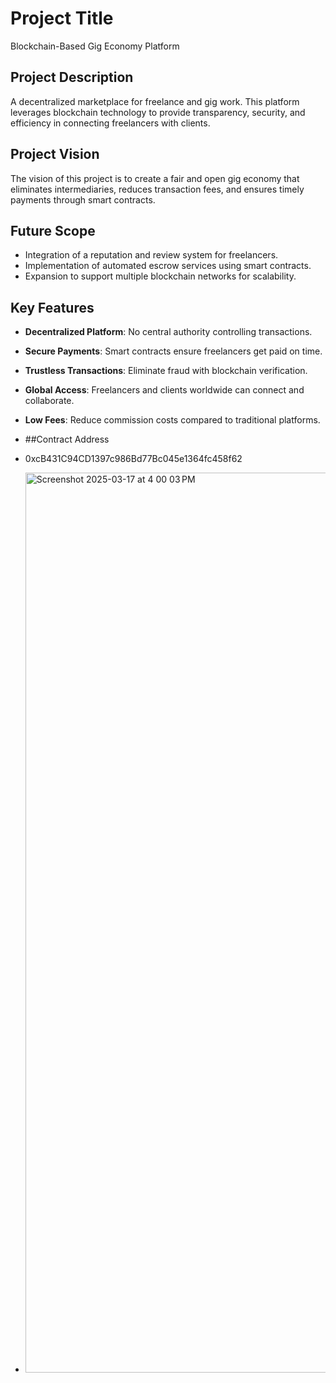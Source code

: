 # Project Title

Blockchain-Based Gig Economy Platform

## Project Description

A decentralized marketplace for freelance and gig work. This platform leverages blockchain technology to provide transparency, security, and efficiency in connecting freelancers with clients.




## Project Vision

The vision of this project is to create a fair and open gig economy that eliminates intermediaries, reduces transaction fees, and ensures timely payments through smart contracts.

## Future Scope

- Integration of a reputation and review system for freelancers.
- Implementation of automated escrow services using smart contracts.
- Expansion to support multiple blockchain networks for scalability.

## Key Features

- **Decentralized Platform**: No central authority controlling transactions.
- **Secure Payments**: Smart contracts ensure freelancers get paid on time.
- **Trustless Transactions**: Eliminate fraud with blockchain verification.
- **Global Access**: Freelancers and clients worldwide can connect and collaborate.
- **Low Fees**: Reduce commission costs compared to traditional platforms.

- ##Contract Address
- 0xcB431C94CD1397c986Bd77Bc045e1364fc458f62
- <img width="1440" alt="Screenshot 2025-03-17 at 4 00 03 PM" src="https://github.com/user-attachments/assets/ae4178dd-fdbc-4712-843d-af0f02062a35" />

